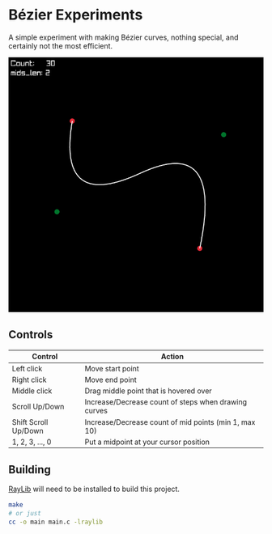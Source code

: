 # Bézier Experiments

A simple experiment with making Bézier curves, nothing special, and
certainly not the most efficient.

![Screenshot of program running](./img/screenshot.png)

## Controls

| Control              | Action                                                |
| -------------------- | ----------------------------------------------------- |
| Left click           | Move start point                                      |
| Right click          | Move end point                                        |
| Middle click         | Drag middle point that is hovered over                |
| Scroll Up/Down       | Increase/Decrease count of steps when drawing curves  |
| Shift Scroll Up/Down | Increase/Decrease count of mid points (min 1, max 10) |
| 1, 2, 3, ..., 0      | Put a midpoint at your cursor position                |

## Building

[RayLib](https://raylib.com) will need to be installed to build this project.

```sh
make
# or just
cc -o main main.c -lraylib
```
